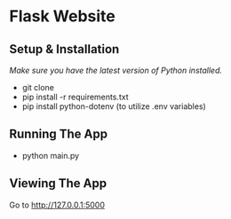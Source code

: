 # **Flask Website**
## **Setup & Installation**

*Make sure you have the latest version of Python installed.*

- git clone <repo-url>
- pip install -r requirements.txt
- pip install python-dotenv (to utilize .env variables) 

## **Running The App**
- python main.py

## **Viewing The App**
Go to http://127.0.0.1:5000
